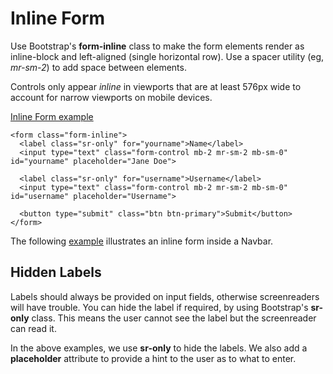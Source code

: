 
# Inline Form

Use Bootstrap's **form-inline** class to make the form elements render as inline-block and left-aligned (single horizontal row). 
Use a spacer utility (eg, *mr-sm-2*) to add space between elements.

Controls only appear *inline* in viewports that are at least 576px wide to account for narrow viewports on mobile devices.

<a href="archives/Class Htmls/ex2.html" target = "_blank">Inline Form example</a>

~~~
<form class="form-inline">
  <label class="sr-only" for="yourname">Name</label>
  <input type="text" class="form-control mb-2 mr-sm-2 mb-sm-0" id="yourname" placeholder="Jane Doe">

  <label class="sr-only" for="username">Username</label>
  <input type="text" class="form-control mb-2 mr-sm-2 mb-sm-0" id="username" placeholder="Username">

  <button type="submit" class="btn btn-primary">Submit</button>
</form>
~~~

The following <a href="archives/Class Htmls/ex3.html" target = "_blank"> example</a>  illustrates an inline form inside a Navbar.

## Hidden Labels

Labels should always be provided on input fields, otherwise screenreaders will have trouble. You can hide the label if required, 
by using Bootstrap's **sr-only** class. This means the user cannot see the label but the screenreader can read it.

In the above examples, we use **sr-only** to hide the labels. We also add a **placeholder** attribute to provide a 
hint to the user as to what to enter. 

